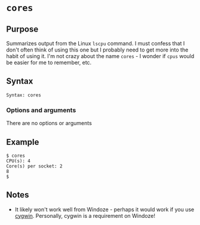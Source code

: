# `cores`

## Purpose
Summarizes output from the Linux `lscpu` command. I must confess that I don't often think of using this one but I probably need to get more into the habit of using it. I'm not crazy about the name `cores` - I wonder if `cpus` would be easier for me to remember, etc.

## Syntax
```
Syntax: cores
```

### Options and arguments
There are no options or arguments

## Example

```
$ cores
CPU(s): 4
Core(s) per socket: 2
8
$
```

## Notes

- It likely won't work well from Windoze - perhaps it would work if you use [cygwin](https://www.cygwin.com).  Personally, cygwin is a requirement on Windoze!
